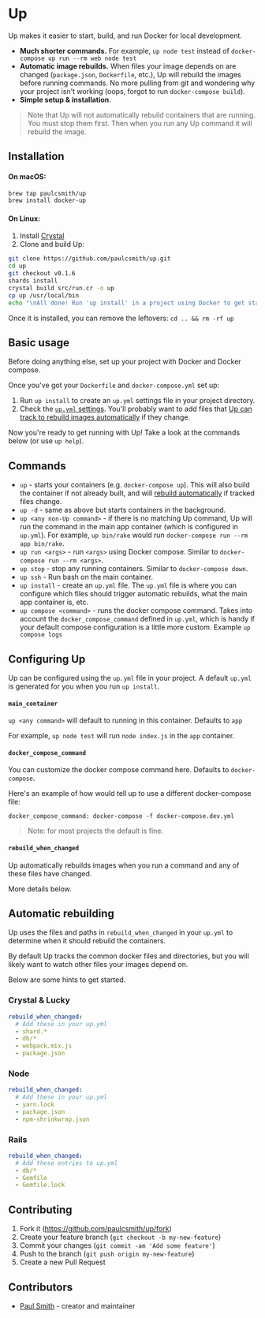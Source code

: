 # Up

Up makes it easier to start, build, and run Docker for local development.

* **Much shorter commands.** For example, `up node test` instead of
  `docker-compose up run --rm web node test`
* **Automatic image rebuilds.** When files your image depends on are changed
  (`package.json`, `Dockerfile`, etc.), Up will  rebuild the images before
  running commands. No more pulling from git and wondering why your project
  isn't working (oops, forgot to run `docker-compose build`).
* **Simple setup & installation**.

> Note that Up will not automatically rebuild containers that are running. You must
> stop them first. Then when you run any Up command it will rebuild the image.

## Installation

#### On macOS:

```bash
brew tap paulcsmith/up
brew install docker-up
```

#### On Linux:

1. Install [Crystal](https://crystal-lang.org/reference/installation/)
1. Clone and build Up:

```bash
git clone https://github.com/paulcsmith/up.git
cd up
git checkout v0.1.6
shards install
crystal build src/run.cr -o up
cp up /usr/local/bin
echo "\nAll done! Run 'up install' in a project using Docker to get started."
```

Once it is installed, you can remove the leftovers: `cd .. && rm -rf up`

## Basic usage

Before doing anything else, set up your project with Docker and Docker compose.

Once you've got your `Dockerfile` and `docker-compose.yml` set up:

1. Run `up install` to create an `up.yml` settings file in your project directory.
1. Check the [`up.yml` settings](#configuring-up). You'll probably want to
   add files that [Up can track to rebuild images automatically](#automatic-rebuilding)
   if they change.

Now you're ready to get running with Up! Take a look at the commands below
(or use `up help`).

## Commands

* `up` - starts your containers (e.g. `docker-compose up`). This will also build
  the container if not already built, and will
  [rebuild automatically](#automatic-rebuilding) if tracked files change.
* `up -d` - same as above but starts containers in the background.
* `up <any non-Up command>` - if there is no matching Up command, Up will run
  the command in the main app container (which is configured in `up.yml`). For example,
  `up bin/rake` would run `docker-compose run --rm app bin/rake`.
* `up run <args>` - run `<args>` using Docker compose. Similar to `docker-compose run --rm <args>`.
* `up stop` - stop any running containers. Similar to `docker-compose down`.
* `up ssh` - Run bash on the main container.
* `up install` - create an `up.yml` file. The `up.yml` file is where you can
  configure which files should trigger automatic rebuilds, what the main app container
  is, etc.
* `up compose <command>` - runs the docker compose command. Takes into account
  the `docker_compose_command` defined in `up.yml`, which is handy if your
  default compose configuration is a little more custom. Example `up compose logs`

## Configuring Up

Up can be configured using the `up.yml` file in your project. A default `up.yml`
is generated for you when you run `up install`.

#### `main_container`

`up <any command>` will default to running in this container. Defaults to `app`

For example, `up node test` will run `node index.js` in the `app` container.

#### `docker_compose_command`

You can customize the docker compose command here. Defaults to `docker-compose`.

Here's an example of how would tell up to use a different docker-compose file:

    docker_compose_command: docker-compose -f docker-compose.dev.yml

> Note: for most projects the default is fine.

#### `rebuild_when_changed`

Up automatically rebuilds images when you run a command and any of these
files have changed.

More details below.

## Automatic rebuilding

Up uses the files and paths in `rebuild_when_changed` in your `up.yml` to
determine when it should rebuild the containers.

By default Up tracks the common docker files and directories, but you will likely
want to watch other files your images depend on.

Below are some hints to get started.

### Crystal & Lucky

```yaml
rebuild_when_changed:
  # Add these in your up.yml
  - shard.*
  - db/*
  - webpack.mix.js
  - package.json
```

### Node

```yaml
rebuild_when_changed:
  # Add these in your up.yml
  - yarn.lock
  - package.json
  - npm-shrinkwrap.json
```

### Rails

```yaml
rebuild_when_changed:
  # Add these entries to up.yml
  - db/*
  - Gemfile
  - Gemfile.lock
```

## Contributing

1. Fork it (<https://github.com/paulcsmith/up/fork>)
2. Create your feature branch (`git checkout -b my-new-feature`)
3. Commit your changes (`git commit -am 'Add some feature'`)
4. Push to the branch (`git push origin my-new-feature`)
5. Create a new Pull Request

## Contributors

- [Paul Smith](https://github.com/paulcsmith) - creator and maintainer
